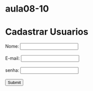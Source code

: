 # aula08-10
<!DOCTYPE html>
<html>
<head>
    <meta charset="UTF-8">
    <title>validar formulario com java script</title>
</head>
<body>
    <h1>Cadastrar Usuarios</h1>
        <form name="formuser" action="enviar.php" method="post">
            Nome: <input type="text" name="Nome" ><br><br>
            E-mail: <input type="text" name="email" ><br><br>
            senha: <input type="password" name="senha" ><br><br>
            <input type="submit" onclick="return validar ()">
        </form>
    </body>
</html>
